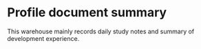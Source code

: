 # Profile document summary
This warehouse mainly records daily study notes and summary of development experience.
